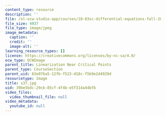```yaml
---
content_type: resource
description: ''
file: /ol-ocw-studio-app/courses/18-03sc-differential-equations-fall-2011/39be5bdc29cb85cf4f4be5f314a44bfb_s37.jpg
file_size: 4937
file_type: image/jpeg
image_metadata:
  caption: ''
  credit: ''
  image-alt: ''
learning_resource_types: []
license: https://creativecommons.org/licenses/by-nc-sa/4.0/
ocw_type: OCWImage
parent_title: Linearization Near Critical Points
parent_type: CourseSection
parent_uid: 63e076a5-12fb-f523-d18c-f5b9e2d4929d
resourcetype: Image
title: s37.jpg
uid: 39be5bdc-29cb-85cf-4f4b-e5f314a44bfb
video_files:
  video_thumbnail_file: null
video_metadata:
  youtube_id: null
---
```

